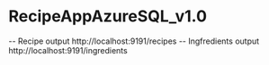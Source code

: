 # RecipeAppAzureSQL_v1.0

-- Recipe output http://localhost:9191/recipes
-- Ingfredients output http://localhost:9191/ingredients
